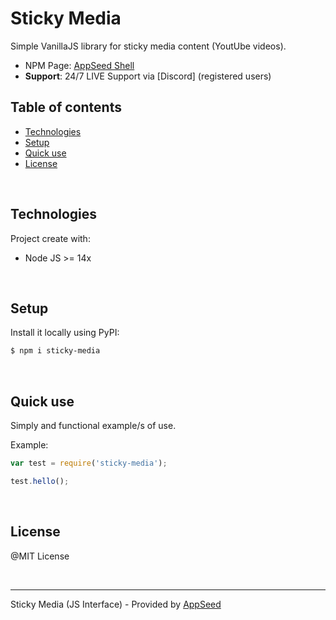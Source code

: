 # Sticky Media 

Simple VanillaJS library for sticky media content (YoutUbe videos). 

- NPM Page: [AppSeed Shell](https://www.npmjs.com/package/sticky-media)
- **Support**: 24/7 LIVE Support via [Discord] (registered users)

## Table of contents

 * [Technologies](#technologies)
 * [Setup](#setup)
 * [Quick use](#quick-use)
 * [License](#license)

<br />

## Technologies

Project create with:
 * Node JS >= 14x

<br />

## Setup

Install it locally using PyPI:

```bash
$ npm i sticky-media
```

<br />

## Quick use

Simply and functional example/s of use.

Example:

```javascript
var test = require('sticky-media');

test.hello();
```

<br />

## License

@MIT License

<br />

---
Sticky Media (JS Interface) - Provided by [AppSeed](https://appseed.us)
